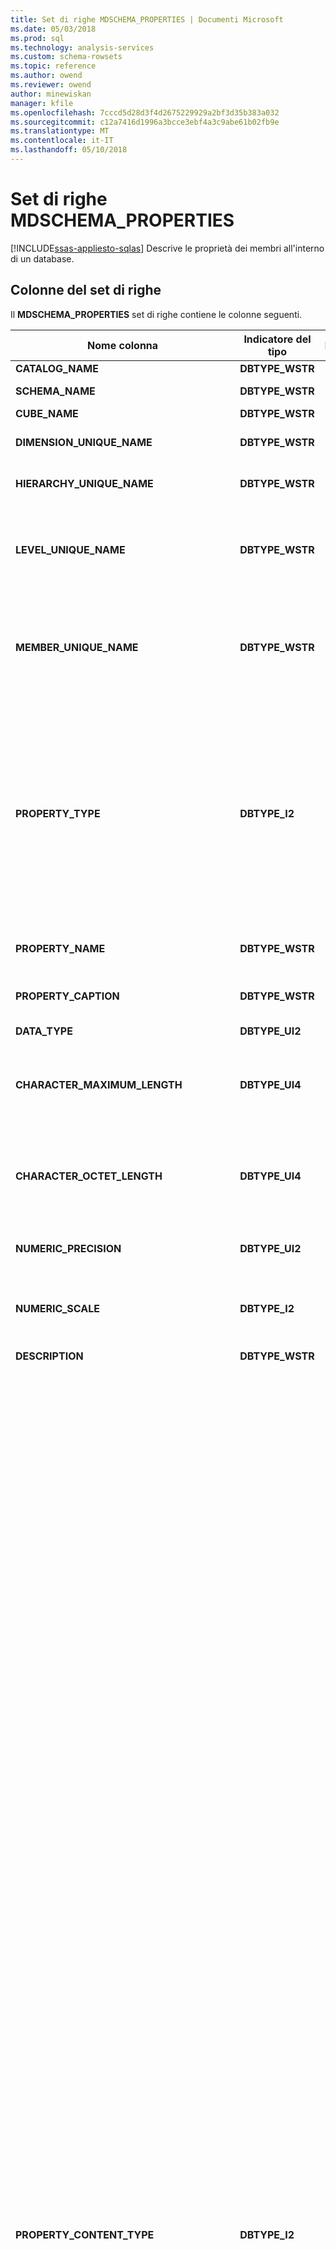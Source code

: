 ```yaml
---
title: Set di righe MDSCHEMA_PROPERTIES | Documenti Microsoft
ms.date: 05/03/2018
ms.prod: sql
ms.technology: analysis-services
ms.custom: schema-rowsets
ms.topic: reference
ms.author: owend
ms.reviewer: owend
author: minewiskan
manager: kfile
ms.openlocfilehash: 7cccd5d28d3f4d2675229929a2bf3d35b383a032
ms.sourcegitcommit: c12a7416d1996a3bcce3ebf4a3c9abe61b02fb9e
ms.translationtype: MT
ms.contentlocale: it-IT
ms.lasthandoff: 05/10/2018
---
```

# <a name="mdschemaproperties-rowset"></a>Set di righe MDSCHEMA_PROPERTIES
[!INCLUDE[ssas-appliesto-sqlas](../../../includes/ssas-appliesto-sqlas.md)]
  Descrive le proprietà dei membri all'interno di un database.  
  
## <a name="rowset-columns"></a>Colonne del set di righe  
 Il **MDSCHEMA_PROPERTIES** set di righe contiene le colonne seguenti.  
  
|Nome colonna|Indicatore del tipo|Lunghezza|Description|  
|-----------------|--------------------|------------|-----------------|  
|**CATALOG_NAME**|**DBTYPE_WSTR**||Nome del database.|  
|**SCHEMA_NAME**|**DBTYPE_WSTR**||Nome dello schema a cui appartiene la proprietà. **NULL** se il provider non supporta schemi.|  
|**CUBE_NAME**|**DBTYPE_WSTR**||Nome del cubo.|  
|**DIMENSION_UNIQUE_NAME**|**DBTYPE_WSTR**||Nome univoco della dimensione. Per i provider che generano nomi univoci tramite qualificazione, i singoli componenti di tale nome sono delimitati.|  
|**HIERARCHY_UNIQUE_NAME**|**DBTYPE_WSTR**||Nome univoco della gerarchia. Per i provider che generano nomi univoci tramite qualificazione, i singoli componenti di tale nome sono delimitati.|  
|**LEVEL_UNIQUE_NAME**|**DBTYPE_WSTR**||Nome univoco del livello a cui appartiene questa proprietà. Se il provider non supporta livelli denominati, deve restituire il **DIMENSION_UNIQUE_NAME** valore per questo campo. Per i provider che generano nomi univoci tramite qualificazione, i singoli componenti di tale nome sono delimitati.|  
|**MEMBER_UNIQUE_NAME**|**DBTYPE_WSTR**||Nome univoco del membro a cui appartiene la proprietà. Utilizzato per archivi dati che non supportano i livelli denominati o le cui proprietà sono impostate membro per membro. Se la proprietà si applica a tutti i membri di un livello, questa colonna è **NULL**. Per i provider che generano nomi univoci tramite qualificazione, i singoli componenti di tale nome sono delimitati.|  
|**PROPERTY_TYPE**|**DBTYPE_I2**||Bitmap che specifica il tipo della proprietà:<br /><br /> **MDPROP_MEMBER** (**1**) identifica una proprietà di un membro. Questa proprietà può essere utilizzata nella clausola DIMENSION PROPERTIES dell'istruzione SELECT.<br /><br /> **MDPROP_CELL** (**2**) identifica una proprietà di una cella. Questa proprietà può essere utilizzata nella clausola CELL PROPERTIES alla fine dell'istruzione SELECT.<br /><br /> **MDPROP_SYSTEM** (**4**) identifica una proprietà interna.<br /><br /> **MDPROP_BLOB** (**8**) identifica una proprietà che contiene un oggetto binario di grandi dimensioni (blob).|  
|**PROPERTY_NAME**|**DBTYPE_WSTR**||Nome della proprietà. Se la chiave per la proprietà è lo stesso nome per la proprietà, **PROPERTY_NAME** sarà vuota.|  
|**PROPERTY_CAPTION**|**DBTYPE_WSTR**||Etichetta o didascalia associata alla proprietà, utilizzata principalmente a scopo di visualizzazione. Restituisce **PROPERTY_NAME** se non esiste una didascalia.|  
|**DATA_TYPE**|**DBTYPE_UI2**||Tipo di dati della proprietà.|  
|**CHARACTER_MAXIMUM_LENGTH**|**DBTYPE_UI4**||Lunghezza massima possibile della proprietà, se è di tipo carattere, binario o bit.<br /><br /> Il valore zero indica l'assenza di una lunghezza massima definita.<br /><br /> Restituisce **NULL** per tutti gli altri tipi di dati.|  
|**CHARACTER_OCTET_LENGTH**|**DBTYPE_UI4**||Lunghezza massima possibile (in byte) della proprietà, se è di tipo carattere o binario.<br /><br /> Il valore zero indica l'assenza di una lunghezza massima definita.<br /><br /> Restituisce **NULL** per tutti gli altri tipi di dati.|  
|**NUMERIC_PRECISION**|**DBTYPE_UI2**||Precisione massima della proprietà, se si tratta di un tipo di dati numerico.<br /><br /> Restituisce **NULL** per tutti gli altri tipi di dati.|  
|**NUMERIC_SCALE**|**DBTYPE_I2**||Il numero di cifre a destra del separatore decimale, se si tratta di un **DBTYPE_NUMERIC** o **DBTYPE_DECIMAL** tipo.<br /><br /> Restituisce **NULL** per tutti gli altri tipi di dati.|  
|**DESCRIPTION**|**DBTYPE_WSTR**||Una descrizione leggibile della proprietà. **NULL** se è presente alcuna descrizione.|  
|**PROPERTY_CONTENT_TYPE**|**DBTYPE_I2**||Tipo della proprietà. Può essere una delle enumerazioni seguenti:<br /><br /> **MD_PROPTYPE_REGULAR** (**0x00**)<br /><br /> **MD_PROPTYPE_ID** (**0x01**)<br /><br /> **MD_PROPTYPE_RELATION_TO_PARENT** (**0x02**)<br /><br /> **MD_PROPTYPE_ROLLUP_OPERATOR** (**0x03**)<br /><br /> **MD_PROPTYPE_ORG_TITLE** (**0x11**)<br /><br /> **MD_PROPTYPE_CAPTION** (**0x21**)<br /><br /> **MD_PROPTYPE_CAPTION_SHORT** (**0x22**)<br /><br /> **MD_PROPTYPE_CAPTION_DESCRIPTION** (**0x23**)<br /><br /> **MD_PROPTYPE_CAPTION_ABREVIATION** (**0x24**)<br /><br /> **MD_PROPTYPE_WEB_URL** (**0x31**)<br /><br /> **MD_PROPTYPE_WEB_HTML** (**0x32**)<br /><br /> **MD_PROPTYPE_WEB_XML_OR_XSL** (**0x33**)<br /><br /> **MD_PROPTYPE_WEB_MAIL_ALIAS** (**0x34**)<br /><br /> **MD_PROPTYPE_ADDRESS** (**0x41**)<br /><br /> **MD_PROPTYPE_ADDRESS_STREET** (**0x42**)<br /><br /> **MD_PROPTYPE_ADDRESS_HOUSE** (**0x43**)<br /><br /> **MD_PROPTYPE_ADDRESS_CITY** (**0x44**)<br /><br /> **MD_PROPTYPE_ADDRESS_STATE_OR_PROVINCE** (**0x45**)<br /><br /> **MD_PROPTYPE_ADDRESS_ZIP** (**0x46**)<br /><br /> **MD_PROPTYPE_ADDRESS_QUARTER** (**0x47**)<br /><br /> **MD_PROPTYPE_ADDRESS_COUNTRY** (**0x48**)<br /><br /> **MD_PROPTYPE_ADDRESS_BUILDING** (**0x49**)<br /><br /> **MD_PROPTYPE_ADDRESS_ROOM** (**0x4A**)<br /><br /> **MD_PROPTYPE_ADDRESS_FLOOR** (**0x4B**)<br /><br /> **MD_PROPTYPE_ADDRESS_FAX** (**0x4C**)<br /><br /> **MD_PROPTYPE_ADDRESS_PHONE** (**0x4D**)<br /><br /> **MD_PROPTYPE_GEO_CENTROID_X** (**0x61**)<br /><br /> **MD_PROPTYPE_GEO_CENTROID_Y** (**0x62**)<br /><br /> **MD_PROPTYPE_GEO_CENTROID_Z** (**0x63**)<br /><br /> **MD_PROPTYPE_GEO_BOUNDARY_TOP** (**0x64**)<br /><br /> **MD_PROPTYPE_GEO_BOUNDARY_LEFT** (**0x65**)<br /><br /> **MD_PROPTYPE_GEO_BOUNDARY_BOTTOM** (**0x66**)<br /><br /> **MD_PROPTYPE_GEO_BOUNDARY_RIGHT** (**0x67**)<br /><br /> **MD_PROPTYPE_GEO_BOUNDARY_FRONT** (**0x68**)<br /><br /> **MD_PROPTYPE_GEO_BOUNDARY_REAR** (**0x69**)<br /><br /> **MD_PROPTYPE_GEO_BOUNDARY_POLYGON** (**0x6A**)<br /><br /> **MD_PROPTYPE_PHYSICAL_SIZE** (**0x71**)<br /><br /> **MD_PROPTYPE_PHYSICAL_COLOR** (**0x72**)<br /><br /> **MD_PROPTYPE_PHYSICAL_WEIGHT** (**0x73**)<br /><br /> **MD_PROPTYPE_PHYSICAL_HEIGHT** (**0x74**)<br /><br /> **MD_PROPTYPE_PHYSICAL_WIDTH** (**0x75**)<br /><br /> **MD_PROPTYPE_PHYSICAL_DEPTH** (**0x76**)<br /><br /> **MD_PROPTYPE_PHYSICAL_VOLUME** (**0x77**)<br /><br /> **MD_PROPTYPE_PHYSICAL_DENSITY** (**0x78**)<br /><br /> **MD_PROPTYPE_PERSON_FULL_NAME** (**0x82**)<br /><br /> **MD_PROPTYPE_PERSON_FIRST_NAME** (**0x83**)<br /><br /> **MD_PROPTYPE_PERSON_LAST_NAME** (**0x84**)<br /><br /> **MD_PROPTYPE_PERSON_MIDDLE_NAME** (**0x85**)<br /><br /> **MD_PROPTYPE_PERSON_DEMOGRAPHIC** (**0x86**)<br /><br /> **MD_PROPTYPE_PERSON_CONTACT** (**0x87**)<br /><br /> **MD_PROPTYPE_QTY_RANGE_LOW** (**0x91**)<br /><br /> **MD_PROPTYPE_QTY_RANGE_HIGH** (**0x92**)<br /><br /> **MD_PROPTYPE_FORMATTING_COLOR** (**0xA1**)<br /><br /> **MD_PROPTYPE_FORMATTING_ORDER** (**0xA2**)<br /><br /> **MD_PROPTYPE_FORMATTING_FONT** (**0xA3**)<br /><br /> **MD_PROPTYPE_FORMATTING_FONT_EFFECTS** (**0xA4**)<br /><br /> **MD_PROPTYPE_FORMATTING_FONT_SIZE** (**0xA5**)<br /><br /> **MD_PROPTYPE_FORMATTING_SUB_TOTAL** (**0xA6**)<br /><br /> **MD_PROPTYPE_DATE** (**0xB1**)<br /><br /> **MD_PROPTYPE_DATE_START** (**0xB2**)<br /><br /> **MD_PROPTYPE_DATE_ENDED** (**0xB3**)<br /><br /> **MD_PROPTYPE_DATE_CANCELED** (**0xB4**)<br /><br /> **MD_PROPTYPE_DATE_MODIFIED** (**0xB5**)<br /><br /> **MD_PROPTYPE_DATE_DURATION** (**0xB6**)<br /><br /> **MD_PROPTYPE_VERSION** (**0xC1**)|  
|**SQL_COLUMN_NAME**|**DBTYPE_WSTR**||Nome della proprietà utilizzato nelle query SQL dalla dimensione del cubo o del database.|  
|**LANGUAGE**|**DBTYPE_UI2**||Traduzione espressa come un **LCID**. Valida solo per le traduzioni delle proprietà.|  
|**PROPERTY_ORIGIN**|**DBTYPE_UI2**||Identifica il tipo di gerarchia a cui viene applicata la proprietà:<br /><br /> **MD_USER_DEFINED** (**1**) indica la proprietà si trova in una gerarchia definita dall'utente<br /><br /> **MD_SYSTEM_ENABLED** (**2**) indica la proprietà si trova in una gerarchia dell'attributo<br /><br /> **MD_SYSTEM_DISABLED** (**4**) indica la proprietà si trova in una gerarchia dell'attributo che non è abilitata.|  
|**PROPERTY_ATTRIBUTE_HIERARCHY_NAME**|**DBTYPE_WSTR**||Nome della gerarchia dell'attributo di origine di questa proprietà.|  
|**PROPERTY_CARDINALITY**|**DBTYPE_WSTR**||Cardinalità della proprietà. I valori possibili includono le seguenti stringhe:<br /><br /> **UNO**<br /><br /> **MOLTI**|  
|**MIME_TYPE**|**DBTYPE_WSTR**||Tipo MIME per i BLOB (Binary Large Object).|  
|**PROPERTY_IS_VISIBLE**|**DBTYPE_BOOL**||Valore booleano che indica se la proprietà è visibile.<br /><br /> **TRUE** se la proprietà è visibile; in caso contrario, **FALSE**.|  
  
 Questo set di righe dello schema non è ordinato.  
  
## <a name="restriction-columns"></a>Colonne di restrizione  
 Il **MDSCHEMA_PROPERTIES** righe può essere limitato sulle colonne elencate nella tabella seguente.  
  
|Nome colonna|Indicatore del tipo|Stato della restrizione|  
|-----------------|--------------------|-----------------------|  
|**CATALOG_NAME**|**DBTYPE_WSTR**|Obbligatorio|  
|**SCHEMA_NAME**|**DBTYPE_WSTR**|Facoltativo|  
|**CUBE_NAME**|**DBTYPE_WSTR**|Facoltativo|  
|**DIMENSION_UNIQUE_NAME**|**DBTYPE_WSTR**|Facoltativo|  
|**HIERARCHY_UNIQUE_NAME**|**DBTYPE_WSTR**|Facoltativo|  
|**LEVEL_UNIQUE_NAME**|**DBTYPE_WSTR**|Facoltativo|  
|**MEMBER_UNIQUE_NAME**|**DBTYPE_WSTR**|Facoltativo|  
|**PROPERTY_TYPE**|**DBTYPE_I2**|Facoltativo|  
|**PROPERTY_NAME**|**DBTYPE_WSTR**|Facoltativo|  
|**PROPERTY_CONTENT_TYPE**|**DBTYPE_I2**|(Facoltativo) Una restrizione predefinita è attiva su **MDPROP_MEMBER** o **MDPROP_CELL**.|  
|**PROPERTY_ORIGIN**|**DBTYPE_UI2**|(Facoltativo) Una restrizione predefinita è attiva su **MD_USER_DEFINED** o **MD_SYSTEM_ENABLED**.|  
|**CUBE_SOURCE**|**DBTYPE_UI2**|(Facoltativo) Restrizione predefinita è un valore pari a 1.  Una bitmap con uno dei valori validi seguenti:<br /><br /> 1 CUBO<br /><br /> 2 DIMENSIONE|  
|**PROPERTY_VISIBILITY**|**DBTYPE_UI2**|(Facoltativo) Restrizione predefinita è un valore pari a 1. Una bitmap con uno dei valori validi seguenti:<br /><br /> 1 Visibile<br /><br /> 2 Non visibile|  
  
## <a name="see-also"></a>Vedere anche  
 [OLE DB per OLAP i rowset dello Schema](../../../analysis-services/schema-rowsets/ole-db-olap/ole-db-for-olap-schema-rowsets.md)  
  
  
